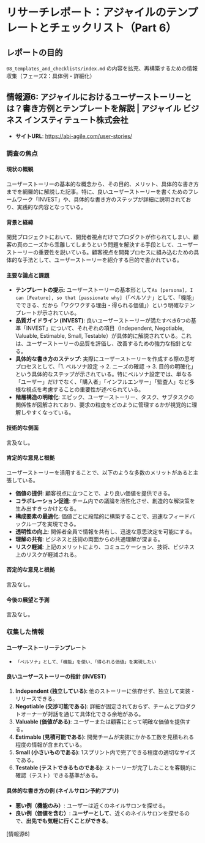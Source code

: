 # リサーチレポート：アジャイルのテンプレートとチェックリスト（Part 6）

## レポートの目的
`08_templates_and_checklists/index.md` の内容を拡充、再構築するための情報収集（フェーズ2：具体例・詳細化）

## 情報源6: アジャイルにおけるユーザーストーリーとは？書き方例とテンプレートを解説 | アジャイル ビジネス インスティテュート株式会社

*   **サイトURL**: https://abi-agile.com/user-stories/

### 調査の焦点

#### 現状の概観
ユーザーストーリーの基本的な概念から、その目的、メリット、具体的な書き方までを網羅的に解説した記事。特に、良いユーザーストーリーを書くためのフレームワーク「INVEST」や、具体的な書き方のステップが詳細に説明されており、実践的な内容となっている。

#### 背景と経緯
開発プロジェクトにおいて、開発者視点だけでプロダクトが作られてしまい、顧客の真のニーズから乖離してしまうという問題を解決する手段として、ユーザーストーリーの重要性を説いている。顧客視点を開発プロセスに組み込むための具体的な手法として、ユーザーストーリーを紹介する目的で書かれている。

#### 主要な論点と課題
*   **テンプレートの提示**: ユーザーストーリーの基本形として`As [persona], I can [Feature], so that [passionate why]`（「ペルソナ」として、「機能」でできる、だから「ワクワクする理由・得られる価値」）という明確なテンプレートが示されている。
*   **品質ガイドライン (INVEST)**: 良いユーザーストーリーが満たすべき6つの基準「INVEST」について、それぞれの項目（Independent, Negotiable, Valuable, Estimable, Small, Testable）が具体的に解説されている。これは、ユーザーストーリーの品質を評価し、改善するための強力な指針となる。
*   **具体的な書き方のステップ**: 実際にユーザーストーリーを作成する際の思考プロセスとして、「1. ペルソナ設定 → 2. ニーズの確認 → 3. 目的の明確化」という具体的なステップが示されている。特にペルソナ設定では、単なる「ユーザー」だけでなく、「購入者」「インフルエンサー」「監査人」など多様な視点を考慮することの重要性が述べられている。
*   **階層構造の明確化**: エピック、ユーザーストーリー、タスク、サブタスクの関係性が図解されており、要求の粒度をどのように管理するかが視覚的に理解しやすくなっている。

#### 技術的な側面
言及なし。

#### 肯定的な意見と根拠
ユーザーストーリーを活用することで、以下のような多数のメリットがあると主張している。
*   **価値の提供**: 顧客視点に立つことで、より良い価値を提供できる。
*   **コラボレーション促進**: チーム内での議論を活性化させ、創造的な解決策を生み出すきっかけとなる。
*   **構成要素の最適化**: 価値ごとに段階的に構築することで、迅速なフィードバックループを実現できる。
*   **透明性の向上**: 関係者全員で情報を共有し、迅速な意思決定を可能にする。
*   **理解の共有**: ビジネスと技術の両面からの共通理解が深まる。
*   **リスク軽減**: 上記のメリットにより、コミュニケーション、技術、ビジネス上のリスクが軽減される。

#### 否定的な意見と根拠
言及なし。

#### 今後の展望と予測
言及なし。

### 収集した情報

#### ユーザーストーリーテンプレート
*   `「ペルソナ」として、「機能」を使い、「得られる価値」を実現したい`

#### 良いユーザーストーリーの指針 (INVEST)
1.  **Independent (独立している)**: 他のストーリーに依存せず、独立して実装・リリースできる。
2.  **Negotiable (交渉可能である)**: 詳細が固定されておらず、チームとプロダクトオーナーが対話を通じて具体化できる余地がある。
3.  **Valuable (価値がある)**: ユーザーまたは顧客にとって明確な価値を提供する。
4.  **Estimable (見積可能である)**: 開発チームが実装にかかる工数を見積もれる程度の情報が含まれている。
5.  **Small (小さいものである)**: 1スプリント内で完了できる程度の適切なサイズである。
6.  **Testable (テストできるものである)**: ストーリーが完了したことを客観的に確認（テスト）できる基準がある。

#### 具体的な書き方の例 (ネイルサロン予約アプリ)
*   **悪い例（機能のみ）**: ユーザーは近くのネイルサロンを探せる。
*   **良い例（価値を含む）**: **ユーザーとして**、近くのネイルサロンを探せるので、**出先でも気軽に行くことができる**。

[情報源6] 
